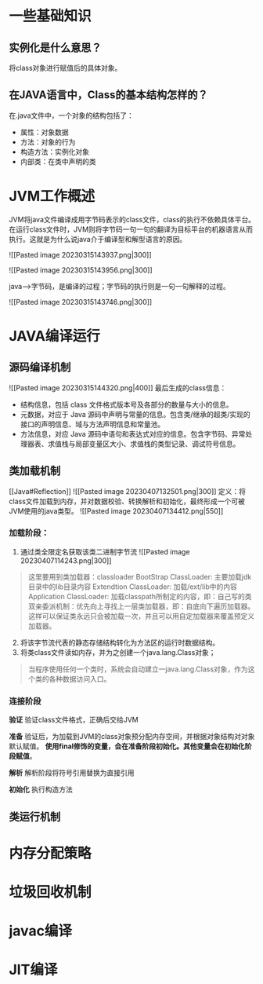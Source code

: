 # 一些基础知识
## 实例化是什么意思？
将class对象进行赋值后的具体对象。

## 在JAVA语言中，Class的基本结构怎样的？
在.java文件中，一个对象的结构包括了：
- 属性：对象数据
- 方法：对象的行为
- 构造方法：实例化对象
- 内部类：在类中声明的类



# JVM工作概述
JVM将java文件编译成用字节码表示的class文件，class的执行不依赖具体平台。
在运行class文件时，JVM则将字节码一句一句的翻译为目标平台的机器语言从而执行。这就是为什么说java介于编译型和解型语言的原因。

![[Pasted image 20230315143937.png|300]]

![[Pasted image 20230315143956.png|300]]

java-->字节码，是编译的过程；字节码的执行则是一句一句解释的过程。

![[Pasted image 20230315143746.png|300]]

# JAVA编译运行

## 源码编译机制
![[Pasted image 20230315144320.png|400]]
最后生成的class信息：
-   结构信息，包括 class 文件格式版本号及各部分的数量与大小的信息。
-   元数据，对应于 Java 源码中声明与常量的信息。包含类/继承的超类/实现的接口的声明信息、域与方法声明信息和常量池。
-   方法信息，对应 Java 源码中语句和表达式对应的信息。包含字节码、异常处理器表、求值栈与局部变量区大小、求值栈的类型记录、调试符号信息。

## 类加载机制
[[Java#Reflection]] 
![[Pasted image 20230407132501.png|300]]
定义：将class文件加载到内存，并对数据校验、转换解析和初始化，最终形成一个可被JVM使用的java类型。
![[Pasted image 20230407134412.png|550]]

### 加载阶段：

1. 通过类全限定名获取该类二进制字节流
![[Pasted image 20230407114243.png|300]]
> 这里要用到类加载器：classloader
> BootStrap ClassLoader: 主要加载jdk目录中的lib目录内容
> Extendtion ClassLoader: 加载/ext/lib中的内容
> Application ClassLoader: 加载classpath所制定的内容，即：自己写的类
> 双亲委派机制：优先向上寻找上一层类加载器，即：自底向下遍历加载器。这样可以保证类永远只会被加载一次，并且可以用自定加载器来覆盖预定义加载器。

2. 将该字节流代表的静态存储结构转化为方法区的运行时数据结构。
3. 将类class文件读如内存，并为之创建一个java.lang.Class对象； 
> 当程序使用任何一个类时，系统会自动建立一java.lang.Class对象，作为这个类的各种数据访问入口。


### 连接阶段
**验证**
验证class文件格式，正确后交给JVM

**准备**
验证后，为加载到JVM的class对象预分配内存空间，并根据对象结构对对象默认赋值。
**使用final修饰的变量，会在准备阶段初始化。其他变量会在初始化阶段赋值**。

**解析**
解析阶段将符号引用替换为直接引用

**初始化**
执行构造方法

## 类运行机制



# 内存分配策略

# 垃圾回收机制

# javac编译

# JIT编译
